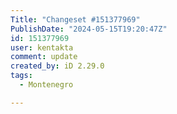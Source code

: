 ```yaml
---
Title: "Changeset #151377969"
PublishDate: "2024-05-15T19:20:47Z"
id: 151377969
user: kentakta
comment: update
created_by: iD 2.29.0
tags:
  - Montenegro

---
```

